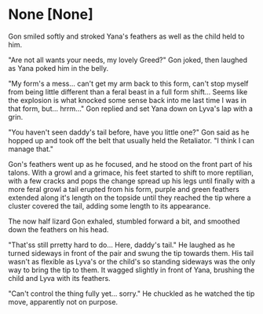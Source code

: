 # None [None]
Gon smiled softly and stroked Yana's feathers as well as the child held to him.

"Are not all wants your needs, my lovely Greed?" Gon joked, then laughed as Yana poked him in the belly.

"My form's a mess... can't get my arm back to this form, can't stop myself from being little different than a feral beast in a full form shift... Seems like the explosion is what knocked some sense back into me last time I was in that form, but... hrrm..." Gon replied and set Yana down on Lyva's lap with a grin.

"You haven't seen daddy's tail before, have you little one?" Gon said as he hopped up and took off the belt that usually held the Retaliator. "I think I can manage that."

Gon's feathers went up as he focused, and he stood on the front part of his talons. With a growl and a grimace, his feet started to shift to more reptilian, with a few cracks and pops the change spread up his legs until finally with a more feral growl a tail erupted from his form, purple and green feathers extended along it's length on the topside until they reached the tip where a cluster covered the tail, adding some length to its appearance.

The now half lizard Gon exhaled, stumbled forward a bit, and smoothed down the feathers on his head.

"That'ss still prretty hard to do... Here, daddy's tail." He laughed as he turned sideways in front of the pair and swung the tip towards them. His tail wasn't as flexible as Lyva's or the child's so standing sideways was the only way to bring the tip to them. It wagged slightly in front of Yana, brushing the child and Lyva with its feathers.

"Can't control the thing fully yet... sorry." He chuckled as he watched the tip move, apparently not on purpose.

